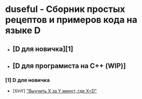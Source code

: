 # duseful - Сборник простых рецептов и примеров кода на языке D

* ## [D для новичка][1]
* ## [D для програмиста на С++ (WIP)]


### [1] D для новичка

* [XinY] ["Выучить X за Y минут, где X=D"](examples/xiny)
